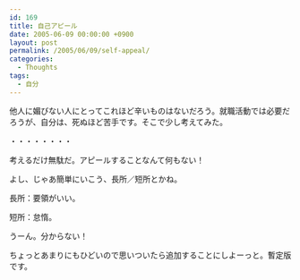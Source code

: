 ```yaml
---
id: 169
title: 自己アピール
date: 2005-06-09 00:00:00 +0900
layout: post
permalink: /2005/06/09/self-appeal/
categories:
  - Thoughts
tags:
  - 自分
---
```

他人に媚びない人にとってこれほど辛いものはないだろう。就職活動では必要だろうが、自分は、死ぬほど苦手です。そこで少し考えてみた。

・・・・・・・・

考えるだけ無駄だ。アピールすることなんて何もない！
  
よし、じゃあ簡単にいこう、長所／短所とかね。

長所：要領がいい。
  
短所：怠惰。

うーん。分からない！

ちょっとあまりにもひどいので思いついたら追加することにしよーっと。暫定版です。

